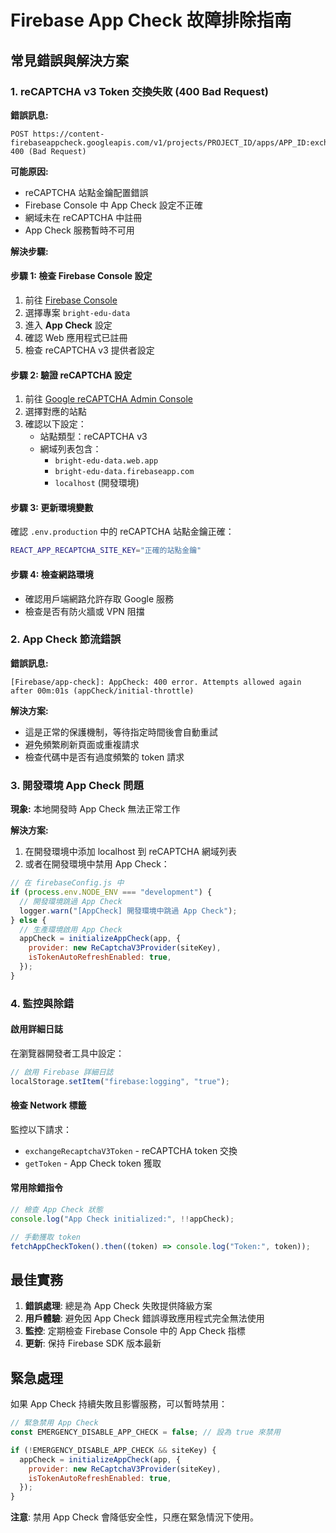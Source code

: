 # Firebase App Check 故障排除指南

## 常見錯誤與解決方案

### 1. reCAPTCHA v3 Token 交換失敗 (400 Bad Request)

**錯誤訊息:**

```
POST https://content-firebaseappcheck.googleapis.com/v1/projects/PROJECT_ID/apps/APP_ID:exchangeRecaptchaV3Token 400 (Bad Request)
```

**可能原因:**

- reCAPTCHA 站點金鑰配置錯誤
- Firebase Console 中 App Check 設定不正確
- 網域未在 reCAPTCHA 中註冊
- App Check 服務暫時不可用

**解決步驟:**

#### 步驟 1: 檢查 Firebase Console 設定

1. 前往 [Firebase Console](https://console.firebase.google.com/)
2. 選擇專案 `bright-edu-data`
3. 進入 **App Check** 設定
4. 確認 Web 應用程式已註冊
5. 檢查 reCAPTCHA v3 提供者設定

#### 步驟 2: 驗證 reCAPTCHA 設定

1. 前往 [Google reCAPTCHA Admin Console](https://www.google.com/recaptcha/admin)
2. 選擇對應的站點
3. 確認以下設定：
   - 站點類型：reCAPTCHA v3
   - 網域列表包含：
     - `bright-edu-data.web.app`
     - `bright-edu-data.firebaseapp.com`
     - `localhost` (開發環境)

#### 步驟 3: 更新環境變數

確認 `.env.production` 中的 reCAPTCHA 站點金鑰正確：

```bash
REACT_APP_RECAPTCHA_SITE_KEY="正確的站點金鑰"
```

#### 步驟 4: 檢查網路環境

- 確認用戶端網路允許存取 Google 服務
- 檢查是否有防火牆或 VPN 阻擋

### 2. App Check 節流錯誤

**錯誤訊息:**

```
[Firebase/app-check]: AppCheck: 400 error. Attempts allowed again after 00m:01s (appCheck/initial-throttle)
```

**解決方案:**

- 這是正常的保護機制，等待指定時間後會自動重試
- 避免頻繁刷新頁面或重複請求
- 檢查代碼中是否有過度頻繁的 token 請求

### 3. 開發環境 App Check 問題

**現象:**
本地開發時 App Check 無法正常工作

**解決方案:**

1. 在開發環境中添加 localhost 到 reCAPTCHA 網域列表
2. 或者在開發環境中禁用 App Check：

```javascript
// 在 firebaseConfig.js 中
if (process.env.NODE_ENV === "development") {
  // 開發環境跳過 App Check
  logger.warn("[AppCheck] 開發環境中跳過 App Check");
} else {
  // 生產環境啟用 App Check
  appCheck = initializeAppCheck(app, {
    provider: new ReCaptchaV3Provider(siteKey),
    isTokenAutoRefreshEnabled: true,
  });
}
```

### 4. 監控與除錯

#### 啟用詳細日誌

在瀏覽器開發者工具中設定：

```javascript
// 啟用 Firebase 詳細日誌
localStorage.setItem("firebase:logging", "true");
```

#### 檢查 Network 標籤

監控以下請求：

- `exchangeRecaptchaV3Token` - reCAPTCHA token 交換
- `getToken` - App Check token 獲取

#### 常用除錯指令

```javascript
// 檢查 App Check 狀態
console.log("App Check initialized:", !!appCheck);

// 手動獲取 token
fetchAppCheckToken().then((token) => console.log("Token:", token));
```

## 最佳實務

1. **錯誤處理**: 總是為 App Check 失敗提供降級方案
2. **用戶體驗**: 避免因 App Check 錯誤導致應用程式完全無法使用
3. **監控**: 定期檢查 Firebase Console 中的 App Check 指標
4. **更新**: 保持 Firebase SDK 版本最新

## 緊急處理

如果 App Check 持續失敗且影響服務，可以暫時禁用：

```javascript
// 緊急禁用 App Check
const EMERGENCY_DISABLE_APP_CHECK = false; // 設為 true 來禁用

if (!EMERGENCY_DISABLE_APP_CHECK && siteKey) {
  appCheck = initializeAppCheck(app, {
    provider: new ReCaptchaV3Provider(siteKey),
    isTokenAutoRefreshEnabled: true,
  });
}
```

**注意**: 禁用 App Check 會降低安全性，只應在緊急情況下使用。
